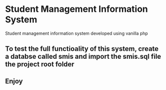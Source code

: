 # Student Management Information System
Student management information system developed using vanilla php

## To test the full functioality of this system, create a databse called smis and import the smis.sql file the project root folder

## Enjoy
